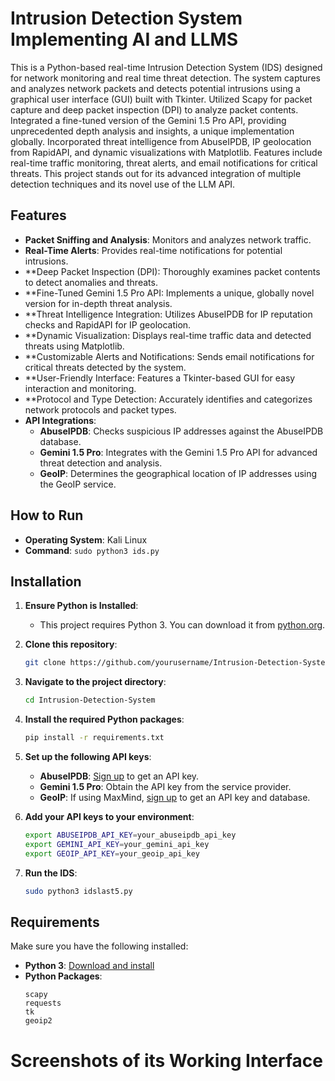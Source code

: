 # Intrusion Detection System Implementing AI and LLMS

This is a Python-based real-time Intrusion Detection System (IDS) designed for network monitoring and real time threat detection. The system captures and analyzes network packets and detects potential intrusions using a graphical user interface (GUI) built with Tkinter. Utilized Scapy for packet capture and deep packet inspection (DPI) to analyze packet contents. Integrated a fine-tuned version of the Gemini 1.5 Pro API, providing unprecedented depth analysis and insights, a unique implementation globally. Incorporated threat intelligence from AbuseIPDB, IP geolocation from RapidAPI, and dynamic visualizations with Matplotlib. Features include real-time traffic monitoring, threat alerts, and email notifications for critical threats. This project stands out for its advanced integration of multiple detection techniques and its novel use of the LLM API.

## Features

- **Packet Sniffing and Analysis**: Monitors and analyzes network traffic.
- **Real-Time Alerts**: Provides real-time notifications for potential intrusions.
- **Deep Packet Inspection (DPI): Thoroughly examines packet contents to detect anomalies and threats.
- **Fine-Tuned Gemini 1.5 Pro API: Implements a unique, globally novel version for in-depth threat analysis.
- **Threat Intelligence Integration: Utilizes AbuseIPDB for IP reputation checks and RapidAPI for IP geolocation.
- **Dynamic Visualization: Displays real-time traffic data and detected threats using Matplotlib.
- **Customizable Alerts and Notifications: Sends email notifications for critical threats detected by the system.
- **User-Friendly Interface: Features a Tkinter-based GUI for easy interaction and monitoring.
- **Protocol and Type Detection: Accurately identifies and categorizes network protocols and packet types.
- **API Integrations**:
  - **AbuseIPDB**: Checks suspicious IP addresses against the AbuseIPDB database.
  - **Gemini 1.5 Pro**: Integrates with the Gemini 1.5 Pro API for advanced threat detection and analysis.
  - **GeoIP**: Determines the geographical location of IP addresses using the GeoIP service.

## How to Run

- **Operating System**: Kali Linux
- **Command**: `sudo python3 ids.py`

## Installation

1. **Ensure Python is Installed**:
    - This project requires Python 3. You can download it from [python.org](https://www.python.org/downloads/).

2. **Clone this repository**:
    ```bash
    git clone https://github.com/yourusername/Intrusion-Detection-System.git
    ```

3. **Navigate to the project directory**:
    ```bash
    cd Intrusion-Detection-System
    ```

4. **Install the required Python packages**:
    ```bash
    pip install -r requirements.txt
    ```

5. **Set up the following API keys**:
    - **AbuseIPDB**: [Sign up](https://www.abuseipdb.com/register) to get an API key.
    - **Gemini 1.5 Pro**: Obtain the API key from the service provider.
    - **GeoIP**: If using MaxMind, [sign up](https://www.maxmind.com/en/geoip2-services-and-databases) to get an API key and database.

6. **Add your API keys to your environment**:
    ```bash
    export ABUSEIPDB_API_KEY=your_abuseipdb_api_key
    export GEMINI_API_KEY=your_gemini_api_key
    export GEOIP_API_KEY=your_geoip_api_key
    ```

7. **Run the IDS**:
    ```bash
    sudo python3 idslast5.py
    ```

## Requirements

Make sure you have the following installed:

- **Python 3**: [Download and install](https://www.python.org/downloads/)
- **Python Packages**:
  ```plaintext
  scapy
  requests
  tk
  geoip2
# Screenshots of its Working Interface
